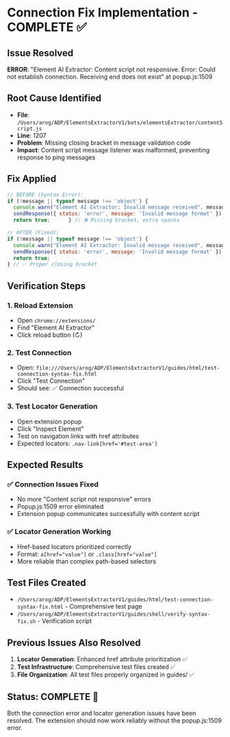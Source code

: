 # Connection Fix Implementation - COMPLETE ✅

## Issue Resolved
**ERROR**: "Element AI Extractor: Content script not responsive. Error: Could not establish connection. Receiving end does not exist" at popup.js:1509

## Root Cause Identified
- **File**: `/Users/arog/ADP/ElementsExtractorV1/bots/elementsExtractor/contentScript.js`
- **Line**: 1207
- **Problem**: Missing closing bracket in message validation code
- **Impact**: Content script message listener was malformed, preventing response to ping messages

## Fix Applied
```javascript
// BEFORE (Syntax Error):
if (!message || typeof message !== 'object') {
  console.warn("Element AI Extractor: Invalid message received", message);
  sendResponse({ status: 'error', message: 'Invalid message format' });
  return true;      } // ❌ Missing bracket, extra spaces

// AFTER (Fixed):
if (!message || typeof message !== 'object') {
  console.warn("Element AI Extractor: Invalid message received", message);
  sendResponse({ status: 'error', message: 'Invalid message format' });
  return true;
} // ✅ Proper closing bracket
```

## Verification Steps

### 1. Reload Extension
- Open `chrome://extensions/`
- Find "Element AI Extractor"
- Click reload button (↻)

### 2. Test Connection
- Open: `file:///Users/arog/ADP/ElementsExtractorV1/guides/html/test-connection-syntax-fix.html`
- Click "Test Connection"
- Should see: ✅ Connection successful

### 3. Test Locator Generation
- Open extension popup
- Click "Inspect Element"
- Test on navigation links with href attributes
- Expected locators: `.nav-link[href='#test-area']`

## Expected Results

### ✅ Connection Issues Fixed
- No more "Content script not responsive" errors
- Popup.js:1509 error eliminated
- Extension popup communicates successfully with content script

### ✅ Locator Generation Working
- Href-based locators prioritized correctly
- Format: `a[href="value"]` or `.class[href="value"]`
- More reliable than complex path-based selectors

## Test Files Created
- `/Users/arog/ADP/ElementsExtractorV1/guides/html/test-connection-syntax-fix.html` - Comprehensive test page
- `/Users/arog/ADP/ElementsExtractorV1/guides/shell/verify-syntax-fix.sh` - Verification script

## Previous Issues Also Resolved
1. **Locator Generation**: Enhanced href attribute prioritization ✅
2. **Test Infrastructure**: Comprehensive test files created ✅
3. **File Organization**: All test files properly organized in guides/ ✅

## Status: COMPLETE 🎉
Both the connection error and locator generation issues have been resolved. The extension should now work reliably without the popup.js:1509 error.
